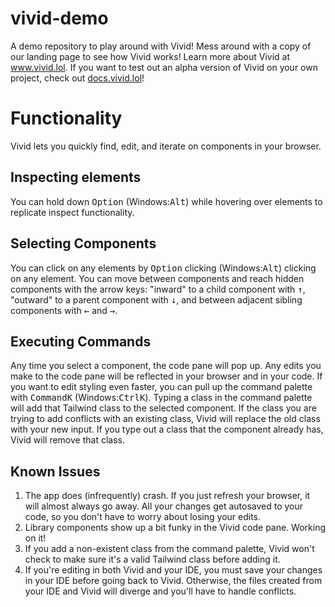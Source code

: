 # vivid-demo
A demo repository to play around with Vivid! Mess around with a copy of our landing page to see how Vivid works! Learn more about Vivid at www.vivid.lol. If you want to test out an alpha version of Vivid on your own project, check out [docs.vivid.lol](docs.vivid.lol)!

# Functionality

Vivid lets you quickly find, edit, and iterate on components in your browser.

## Inspecting elements

You can hold down <kbd>Option</kbd> (Windows:<kbd>Alt</kbd>) while hovering over elements to replicate inspect functionality. 

## Selecting Components

You can click on any elements by <kbd>Option</kbd> clicking (Windows:<kbd>Alt</kbd>) clicking on any element. You can move between components and reach hidden components with the arrow keys: "inward" to a child component with <kbd>↑</kbd>, "outward" to a parent component with <kbd>↓</kbd>, and between adjacent sibling components with <kbd>←</kbd> and <kbd>→</kbd>.

## Executing Commands

Any time you select a component, the code pane will pop up. Any edits you make to the code pane will be reflected in your browser and in your code. If you want to edit styling even faster, you can pull up the command palette with <kbd>Command</kbd><kbd>K</kbd> (Windows:<kbd>Ctrl</kbd><kbd>K</kbd>). Typing a class in the command palette will add that Tailwind class to the selected component. If the class you are trying to add conflicts with an existing class, Vivid will replace the old class with your new input. If you type out a class that the component already has, Vivid will remove that class.

## Known Issues

1. The app does (infrequently) crash. If you just refresh your browser, it will almost always go away. All your changes get autosaved to your code, so you don't have to worry about losing your edits.
2. Library components show up a bit funky in the Vivid code pane. Working on it!
3. If you add a non-existent class from the command palette, Vivid won't check to make sure it's a valid Tailwind class before adding it.
4. If you're editing in both Vivid and your IDE, you must save your changes in your IDE before going back to Vivid. Otherwise, the files created from your IDE and Vivid will diverge and you'll have to handle conflicts.
